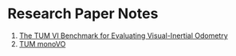 # Research Paper Notes
1. [The TUM VI Benchmark for Evaluating Visual-Inertial Odometry](./The%20TUM%20VI%20Benchmark%20for%20Evaluating%20Visual-Inertial%20Odometry/index.md)
2. [TUM monoVO](./TUM%20monoVO/index.md)
